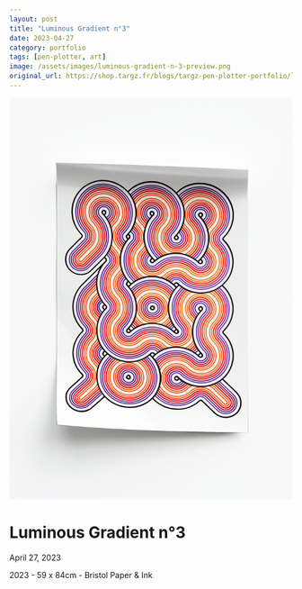 ```yaml
---
layout: post
title: "Luminous Gradient n°3"
date: 2023-04-27
category: portfolio
tags: [pen-plotter, art]
image: /assets/images/luminous-gradient-n-3-preview.png
original_url: https://shop.targz.fr/blogs/targz-pen-plotter-portfolio/luminous-gradient-n-3
---
```


![Luminous Gradient n°3](/assets/images/luminous-gradient-n-3-02.png)

# Luminous Gradient n°3
April 27, 2023

2023 - 59 x 84cm - Bristol Paper & Ink